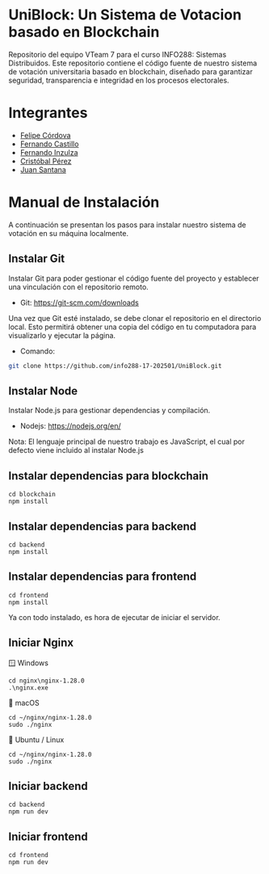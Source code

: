 # UniBlock: Un Sistema de Votacion basado en Blockchain
Repositorio del equipo VTeam 7 para el curso INFO288: Sistemas Distribuidos. Este repositorio contiene el código fuente de nuestro sistema de votación universitaria basado en blockchain, diseñado para garantizar seguridad, transparencia e integridad en los procesos electorales.

# Integrantes

- <a href="https://github.com/fcordovav">Felipe Córdova</a>
- <a href="https://github.com/CreativeSelf1">Fernando Castillo</a>
- <a href="https://github.com/Lukayx">Fernando Inzulza</a>
- <a href="https://github.com/cperez17">Cristóbal Pérez</a>
- <a href="https://github.com/JuanElPro7">Juan Santana</a>

# Manual de Instalación
A continuación se presentan los pasos para instalar nuestro sistema de votación en su máquina localmente.

## Instalar Git

Instalar Git para poder gestionar el código fuente del proyecto y establecer una vinculación con el repositorio remoto.
- Git: https://git-scm.com/downloads

Una vez que Git esté instalado, se debe clonar el repositorio en el directorio local. Esto permitirá obtener una copia del código en tu computadora para visualizarlo y ejecutar la página.
- Comando:
```bash
git clone https://github.com/info288-17-202501/UniBlock.git
```


## Instalar Node

Instalar Node.js para gestionar dependencias y compilación.
- Nodejs: https://nodejs.org/en/

Nota: El lenguaje principal de nuestro trabajo es JavaScript, el cual por defecto viene incluido al instalar Node.js

## Instalar dependencias para blockchain

```
cd blockchain
npm install
```

## Instalar dependencias para backend

```
cd backend
npm install
```

## Instalar dependencias para frontend

```
cd frontend
npm install
```

Ya con todo instalado, es hora de ejecutar de iniciar el servidor.

## Iniciar Nginx

🪟 Windows

```
cd nginx\nginx-1.28.0
.\nginx.exe
```

🍎 macOS

```
cd ~/nginx/nginx-1.28.0
sudo ./nginx
```

🐧 Ubuntu / Linux

```
cd ~/nginx/nginx-1.28.0
sudo ./nginx
```

## Iniciar backend

```
cd backend
npm run dev
```

## Iniciar frontend

```
cd frontend
npm run dev
```


